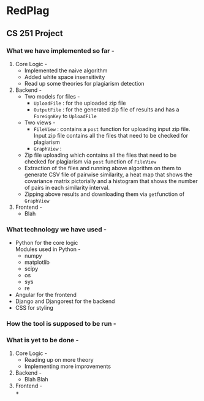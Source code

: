 # RedPlag
## CS 251 Project

### What we have implemented so far -  

1. Core Logic -  
	+ Implemented the naive algorithm
	+ Added white space insensitivity
	+ Read up some theories for plagiarism detection
2. Backend -
	+ Two models for files -
		- `UploadFile` : for the uploaded zip file
		- `OutputFile` : for the generated zip file of results and has a `ForeignKey` to `UploadFile`
	+ Two views -
		- `FileView` : contains a `post` function for uploading input zip file. Input zip file contains all the files that need to be checked for plagiarism
		- `GraphView` : 
	+ Zip file uploading which contains all the files that need to be checked for plagiarism via `post` function of `FileView`
	+ Extraction of the files and running above algorithm on them to generate CSV file of pairwise similarity, a heat map that shows the covariance matrix pictorially and a histogram that shows the number of pairs in each similarity interval.
	+ Zipping above results and downloading them via `get`function of `GraphView`
3. Frontend - 
	+ Blah


### What technology we have used -  

+ Python for the core logic  
Modules used in Python - 
	- numpy
	- matplotlib
	- scipy
	- os
	- sys
	- re
+ Angular for the frontend
+ Django and Djangorest for the backend
+ CSS for styling

### How the tool is supposed to be run -  

### What is yet to be done -  

1. Core Logic -  
	+ Reading up on more theory
	+ Implementing more improvements
2. Backend -  
	+ Blah Blah
3. Frontend -  
	+ 
